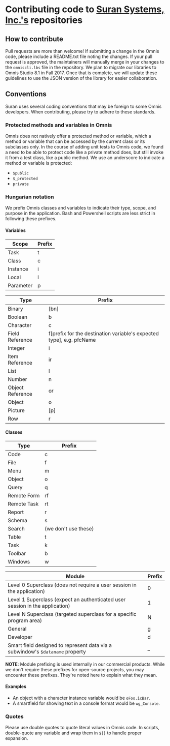 # Contributing code to [Suran Systems, Inc.'s](http://www.suran.com) repositories

## How to contribute
Pull requests are more than welcome! If submitting a change in the Omnis code, please include a README.txt file noting the changes. If your pull request is approved, the maintainers will manually merge in your changes to the `omniscli.lbs` file in the repository. We plan to migrate our libraries to Omnis Studio 8.1 in Fall 2017. Once that is complete, we will update these guidelines to use the JSON version of the library for easier collaboration.

## Conventions
Suran uses several coding conventions that may be foreign to some Omnis developers. When contributing, please try to adhere to these standards.

### Protected methods and variables in Omnis
Omnis does not natively offer a protected method or variable, which a method or variable that can be accessed by the current class or its subclasses only. In the course of adding unit tests to Omnis code, we found a need to be able to protect code like a private method does, but still invoke it from a test class, like a public method. We use an underscore to indicate a method or variable is protected:
 * `$public`
 * `$_protected`
 * `private`

### Hungarian notation
We prefix Omnis classes and variables to indicate their type, scope, and purpose in the application. Bash and Powershell scripts are less strict in following these prefixes.

#### Variables
Scope | Prefix
-------------- | ------
Task | t
Class | c
Instance | i
Local | l
Parameter | p

Type | Prefix
------------- | ------
Binary | [bn]
Boolean | b
Character | c
Field Reference | f[prefix for the destination variable's expected type], e.g. pfcName
Integer | i
Item Reference | ir
List | l
Number | n
Object Reference | or
Object | o
Picture | [p]
Row | r

#### Classes
Type | Prefix
---------- | ------
Code | c
File | f
Menu | m
Object | o
Query | q
Remote Form | rf
Remote Task | rt
Report | r
Schema | s
Search | (we don't use these) 
Table | t
Task | k
Toolbar | b
Windows | w

Module | Prefix
---------- | ------
Level 0 Superclass (does not require a user session in the application) | 0
Level 1 Superclass (expect an authenticated user session in the application) | 1
Level N Superclass (targeted superclass for a specific program area) | N
General | g
Developer | d
Smart field designed to represent data via a subwindow's `$dataname` property | _ 

**NOTE**: Module prefixing is used internally in our commercial products. While we don't require these prefixes for open-source projects, you may encounter these prefixes. They're noted here to explain what they mean.

#### Examples
* An object with a character instance variable would be `oFoo.icBar`.
* A smartfield for showing text in a console format would be `wg_Console`.

### Quotes
Please use double quotes to quote literal values in Omnis code. In scripts, double-quote any variable and wrap them in `${}`
 to handle proper expansion.